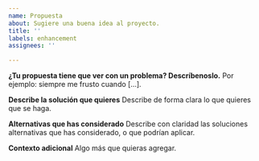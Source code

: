 ```yaml
---
name: Propuesta
about: Sugiere una buena idea al proyecto.
title: ''
labels: enhancement
assignees: ''

---
```


**¿Tu propuesta tiene que ver con un problema? Descríbenoslo.**
Por ejemplo: siempre me frusto cuando [...].

**Describe la solución que quieres**
Describe de forma clara lo que quieres que se haga.

**Alternativas que has considerado**
Describe con claridad las soluciones alternativas que has considerado, o que podrían aplicar.

**Contexto adicional**
Algo más que quieras agregar.
